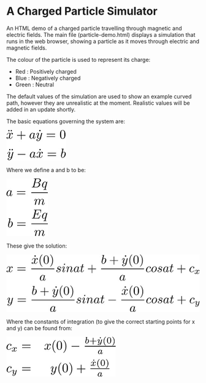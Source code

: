 # A Charged Particle Simulator
An HTML demo of a charged particle travelling through magnetic and electric fields.
The main file (particle-demo.html) displays a simulation that runs in the web browser, showing a particle as it moves through electric and magnetic fields.

The colour of the particle is used to represent its charge:
- Red : Positively charged
- Blue : Negatively charged
- Green : Neutral

The default values of the simulation are used to show an example curved path, however they are unrealistic at the moment. Realistic values will be added in an update shortly.

The basic equations governing the system are:

![Governing equations](img/acc-eq.jpg)

Where we define a and b to be:

![Defining a and b](img/a-and-b-eq.jpg)

These give the solution:

![Solution](img/x-and-y-eq.jpg)

Where the constants of integration (to give the correct starting points for x and y) can be found from:

![Constants of integration](img/const-eq.jpg)
